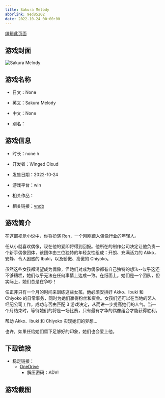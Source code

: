 ```yaml
---
title: Sakura Melody
abbrlink: 9ed85202
date: 2022-10-24 00:00:00
---
```

[编辑此页面](https://github.com/ACG-3/ADV3-source/blob/main/source/_posts/games/Sakura%20Melody.md)

## 游戏封面

![Sakura Melody](https://pan.timero.xyz/onedrive/img_lib_001/Sakura%20Melody_cover.avif)


## 游戏名称

- 日文：None
- 英文：Sakura Melody
- 中文：None

- 别名：


## 游戏信息

- 时长：none h
- 开发者：Winged Cloud
- 发售日期：2022-10-24
- 游戏平台：win
- 相关作品：

- 相关链接：[vndb](https://vndb.org/v49537)


## 游戏简介

在这部视觉小说中，你将扮演 Ren，一个刚刚踏入偶像行业的年轻人。

任从小就喜欢偶像，现在他的爱即将得到回报。他所在的制作公司决定让他负责一个新手偶像团体，该团体由三位独特的年轻女性组成：开朗、充满活力的 Akko，安静、令人困惑的 Ibuki，以及骄傲、高傲的 Chiyoko。

虽然这些女孩都渴望成为偶像，但她们对成为偶像都有自己独特的想法--似乎这还不够糟糕，她们似乎无法在任何事情上达成一致。在纸面上，她们是一个团队，但实际上，她们总是在争吵！

任正非只有一个月的时间来训练这些女孩。他必须安排好 Akko、Ibuki 和 Chiyoko 的日常事务，同时为她们赢得粉丝和资金。女孩们还可以在当地的艺人经纪公司工作，成功与否由匹配 3 游戏决定，从而进一步提高她们的人气。当一个月结束时，等待她们的将是一场比赛，只有最有才华的偶像组合才能获得胜利。

帮助 Akko、Ibuki 和 Chiyoko 实现她们的梦想...

也许，如果任给她们留下足够好的印象，她们也会爱上他。


## 下载链接

- 稳定链接：
    - [OneDrive](https://pan.timero.xyz/onedrive/adv_lib_001/Sakura%20Melody)
        - 解压密码：ADV!



## 游戏截图



